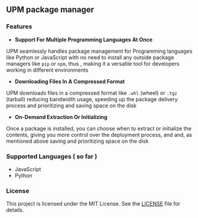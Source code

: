 ## UPM package manager

### Features

- **Support For Multiple Programming Languages At Once**

UPM seamlessly handles package management for Programming languages like Python or JavaScript with no 
need to install any outside package managers like `pip` or `npm`, thus , making it a versatile tool for developers
working in different environments

- **Downloading Files In A Compressed Format**

UPM downloads files in a compressed format like `.whl` (wheel) or `.tgz` (tarball) reducing bandwidth usage, speeding
up the package delivery process and prioritizing and saving space on the disk 

- **On-Demand Extraction Or Initializing**

Once a package is installed, you can choose when to extract or initialize the contents, giving you more control 
over the deployment process, and and, as mentioned above saving and prioritizing space on the disk

### Supported Languages ( so far )
* JavaScript
* Python

### License
This project is licensed under the MIT License. See the [LICENSE](LICENSE) file for details.
